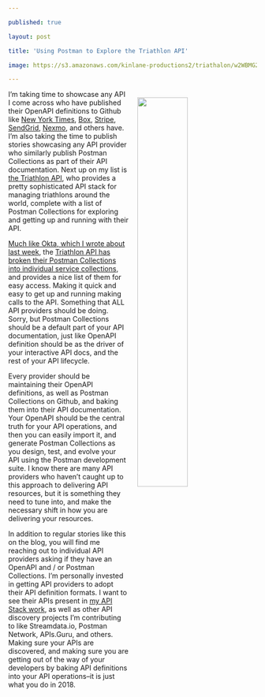 ---
published: true
layout: post
title: 'Using Postman to Explore the Triathlon API'
image: https://s3.amazonaws.com/kinlane-productions2/triathalon/w2WBMG2bTD6TahNs2MG3_150919-chicago-elite-m-web-msj-43.jpg
---

<p><img src="https://s3.amazonaws.com/kinlane-productions2/triathalon/w2WBMG2bTD6TahNs2MG3_150919-chicago-elite-m-web-msj-43.jpg" width="45%" align="right" style="padding: 15px;" />
<p>I’m taking time to showcase any API I come across who have published their OpenAPI definitions to Github like <a href="https://apievangelist.com/2017/03/01/new-york-times-manages-their-openapi-using-github/">New York Times</a>, <a href="https://apievangelist.com/2017/02/14/boxs-seamless-approach-to-api-documentation/">Box</a>, <a href="https://apievangelist.com/2017/06/02/the-github-repo-stripe-users-to-manage-their-openapi/">Stripe</a>, <a href="https://apievangelist.com/2018/03/20/sendgrid-managing-their-openapi-using-github/">SendGrid</a>, <a href="https://apievangelist.com/2018/03/26/nexmo-manages-their-openapi-30-definition-using-github/">Nexmo</a>, and others have. I’m also taking the time to publish stories showcasing any API provider who similarly publish Postman Collections as part of their API documentation. Next up on my list is <a href="https://developers.triathlon.org/docs/using-postman-to-explore-the-triathlon-api">the Triathlon API</a>, who provides a pretty sophisticated API stack for managing triathlons around the world, complete with a list of Postman Collections for exploring and getting up and running with their API.

<p><a href="http://apievangelist.com/2018/03/20/breaking-down-your-postman-api-collections-into-meaningful-units-of-compute/">Much like Okta, which I wrote about last week</a>, the <a href="https://developers.triathlon.org/docs/using-postman-to-explore-the-triathlon-api">Triathlon API has broken their Postman Collections into individual service collections</a>, and provides a nice list of them for easy access. Making it quick and easy to get up and running making calls to the API. Something that ALL API providers should be doing. Sorry, but Postman Collections should be a default part of your API documentation, just like OpenAPI definition should be as the driver of your interactive API docs, and the rest of your API lifecycle.

<p>Every provider should be maintaining their OpenAPI definitions, as well as Postman Collections on Github, and baking them into their API documentation. Your OpenAPI should be the central truth for your API operations, and then you can easily import it, and generate Postman Collections as you design, test, and evolve your API using the Postman development suite. I know there are many API providers who haven’t caught up to this approach to delivering API resources, but it is something they need to tune into, and make the necessary shift in how you are delivering your resources.

<p>In addition to regular stories like this on the blog, you will find me reaching out to individual API providers asking if they have an OpenAPI and / or Postman Collections. I’m personally invested in getting API providers to adopt their API definition formats. I want to see their APIs present in <a href="http://theapistack.com">my API Stack work</a>, as well as other API discovery projects I’m contributing to like Streamdata.io, Postman Network, APIs.Guru, and others. Making sure your APIs are discovered, and making sure you are getting out of the way of your developers by baking API definitions into your API operations–it is just what you do in 2018.


